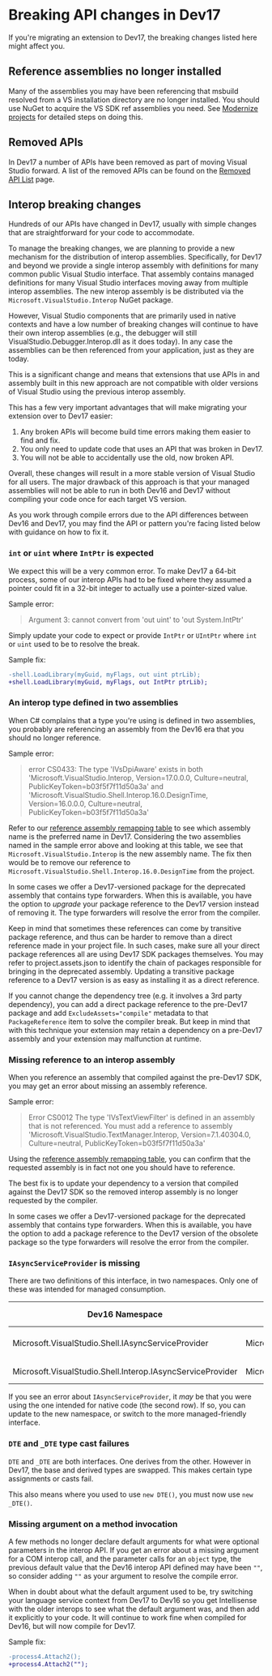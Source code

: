 # Breaking API changes in Dev17

If you're migrating an extension to Dev17, the breaking changes listed here might affect you.

## Reference assemblies no longer installed

Many of the assemblies you may have been referencing that msbuild resolved from a VS installation directory are no longer installed.
You should use NuGet to acquire the VS SDK ref assemblies you need.
See [Modernize projects](modernize-projects.md) for detailed steps on doing this.

## Removed APIs

In Dev17 a number of APIs have been removed as part of moving Visual Studio forward. A list of the removed APIs can be found on the [Removed API List](removed-api-list.md) page.

## Interop breaking changes

Hundreds of our APIs have changed in Dev17,
usually with simple changes that are straightforward for your code to accommodate.

To manage the breaking changes, we are planning to provide a new
mechanism for the distribution of interop assemblies. Specifically, for
Dev17 and beyond we provide a single interop assembly
with definitions for many common public Visual Studio interface. That
assembly contains managed definitions for many Visual Studio
interfaces moving away from multiple interop assemblies. The new interop
assembly is be distributed via the `Microsoft.VisualStudio.Interop` NuGet package.

However, Visual Studio components that are primarily used in native
contexts and have a low number of breaking changes will continue to have
their own interop assemblies (e.g., the debugger will still
VisualStudio.Debugger.Interop.dll as it does today). In any case the
assemblies can be then referenced from your application, just as they
are today.

This is a significant change and means that extensions that use APIs in
and assembly built in this new approach are not compatible with older
versions of Visual Studio using the previous interop assembly.

This has a few very important advantages that will make migrating your
extension over to Dev17 easier:

1. Any broken APIs will become build time errors making them easier to find and fix.
1. You only need to update code that uses an API that was broken in Dev17.
1. You will not be able to accidentally use the old, now broken API.

Overall, these changes will result in a more stable version of Visual
Studio for all users. The major drawback of this approach is that your
managed assemblies will not be able to run in both Dev16 and Dev17
without compiling your code once for each target VS version.

As you work through compile errors due to the API differences between Dev16 and Dev17,
you may find the API or pattern you're facing listed below with guidance
on how to fix it.

### `int` or `uint` where `IntPtr` is expected

We expect this will be a very common error.
To make Dev17 a 64-bit process, some of our interop APIs had to be fixed
where they assumed a pointer could fit in a 32-bit integer to actually use a pointer-sized value.

Sample error:

> Argument 3: cannot convert from 'out uint' to 'out System.IntPtr'

Simply update your code to expect or provide `IntPtr` or `UIntPtr` where `int` or `uint` used to be to resolve the break.

Sample fix:

```diff
-shell.LoadLibrary(myGuid, myFlags, out uint ptrLib);
+shell.LoadLibrary(myGuid, myFlags, out IntPtr ptrLib);
```

### An interop type defined in two assemblies

When C# complains that a type you're using is defined in two assemblies,
you probably are referencing an assembly from the Dev16 era that you should no longer reference.

Sample error:

> error CS0433: The type 'IVsDpiAware' exists in both 'Microsoft.VisualStudio.Interop, Version=17.0.0.0, Culture=neutral, PublicKeyToken=b03f5f7f11d50a3a' and 'Microsoft.VisualStudio.Shell.Interop.16.0.DesignTime, Version=16.0.0.0, Culture=neutral, PublicKeyToken=b03f5f7f11d50a3a'

Refer to our [reference assembly remapping table](migrated-pia.md) to see which assembly name
is the preferred name in Dev17.
Considering the two assemblies named in the sample error above and looking at this table,
we see that `Microsoft.VisualStudio.Interop` is the new assembly name.
The fix then would be to remove our reference to `Microsoft.VisualStudio.Shell.Interop.16.0.DesignTime` from the project.

In some cases we offer a Dev17-versioned package for the deprecated assembly that contains type forwarders.
When this is available, you have the option to *upgrade* your package reference
to the Dev17 version instead of removing it.
The type forwarders will resolve the error from the compiler.

Keep in mind that sometimes these references can come by transitive package reference,
and thus can be harder to remove than a direct reference made in your project file.
In such cases, make sure all your direct package references all are using Dev17 SDK packages themselves.
You may refer to project.assets.json to identify the chain of packages responsible for bringing in the deprecated assembly.
Updating a transitive package reference to a Dev17 version is as easy as installing it as a direct reference.

If you cannot change the dependency tree (e.g. it involves a 3rd party dependency),
you can add a direct package reference to the pre-Dev17 package and add `ExcludeAssets="compile"` metadata to that `PackageReference` item to solve the compiler break.
But keep in mind that with this technique your extension may retain a dependency on a pre-Dev17 assembly and your extension may malfunction at runtime.

### Missing reference to an interop assembly

When you reference an assembly that compiled against the pre-Dev17 SDK,
you may get an error about missing an assembly reference.

Sample error:

> Error CS0012 The type 'IVsTextViewFilter' is defined in an assembly that is not referenced. You must add a reference to assembly 'Microsoft.VisualStudio.TextManager.Interop, Version=7.1.40304.0, Culture=neutral, PublicKeyToken=b03f5f7f11d50a3a'

Using the [reference assembly remapping table](migrated-pia.md), you can confirm that
the requested assembly is in fact not one you should have to reference.

The best fix is to update your dependency to a version that compiled against the Dev17 SDK
so the removed interop assembly is no longer requested by the compiler.

In some cases we offer a Dev17-versioned package for the deprecated assembly that contains type forwarders.
When this is available, you have the option to add a package reference
to the Dev17 version of the obsolete package so the type forwarders
will resolve the error from the compiler.

### `IAsyncServiceProvider` is missing

There are two definitions of this interface, in two namespaces.
Only one of these was intended for managed consumption.

Dev16 Namespace | Dev17 Namespace | Intended use
--|--|--
Microsoft.VisualStudio.Shell.IAsyncServiceProvider | Microsoft.VisualStudio.Shell.IAsyncServiceProvider | Managed code consumption
Microsoft.VisualStudio.Shell.Interop.IAsyncServiceProvider | Microsoft.VisualStudio.Shell.COMAsyncServiceProvider.IAsyncServiceProvider | low-level interop only

If you see an error about `IAsyncServiceProvider`, it *may* be that you were using the one intended for native code (the second row).
If so, you can update to the new namespace, or switch to the more managed-friendly interface.

### `DTE` and `_DTE` type cast failures

`DTE` and `_DTE` are both interfaces. One derives from the other.
However in Dev17, the base and derived types are swapped.
This makes certain type assignments or casts fail.

This also means where you used to use `new DTE()`,
you must now use `new _DTE()`.

### Missing argument on a method invocation

A few methods no longer declare default arguments for what were optional parameters
in the interop API.
If you get an error about a missing argument for a COM interop call,
and the parameter calls for an `object` type, the previous default value that the
Dev16 interop API defined may have been `""`, so consider adding `""` as your argument
to resolve the compile error.

When in doubt about what the default argument used to be, try switching
your language service context from Dev17 to Dev16 so you get Intellisense with the older
interops to see what the default argument was, and then add it explicitly to your code.
It will continue to work fine when compiled for Dev16, but will now compile for Dev17.

Sample fix:

```diff
-process4.Attach2();
+process4.Attach2("");
```
